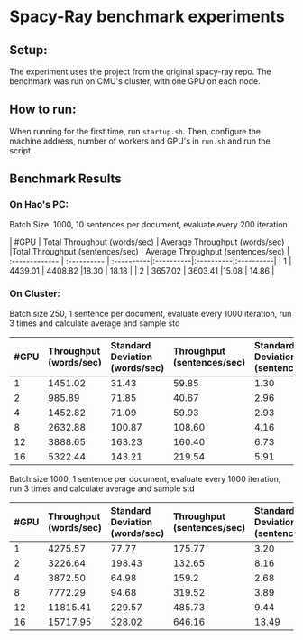 # Spacy-Ray benchmark experiments

## Setup:
The experiment uses the project from the original spacy-ray repo. The benchmark was run on CMU's cluster, with one GPU on each node. 

## How to run:
When running for the first time, run ```startup.sh```. Then, configure the machine address, number of workers and GPU's in ```run.sh``` and run the script.

## Benchmark Results

### On Hao's PC:

Batch Size: 1000, 10 sentences per document, evaluate every 200 iteration

| #GPU     | Total Throughput (words/sec)   | Average Throughput (words/sec) |Total Throughput (sentences/sec) | Average Throughput (sentences/sec) |
:------------- | :---------- | :----------|:----------|:----------|:----------|
|  1 | 4439.01   |  4408.82 |18.30  | 18.18 | 
| 2   | 3657.02 | 3603.41  |15.08 | 14.86 |

### On Cluster:

Batch size 250, 1 sentence per document, evaluate every 1000 iteration, run 3 times and calculate average and sample std

| #GPU     | Throughput (words/sec) | Standard Deviation (words/sec) | Throughput (sentences/sec) | Standard Deviation (sentences/sec)^2 | Convergence |
:--- | :------- | :------| :----- | :-----| :----| 
| 1  | 1451.02 | 31.43  | 59.85  | 1.30 | 0.54 |
| 2  | 985.89  | 71.85  | 40.67  | 2.96 | 0.62 |
| 4  | 1452.82 | 71.09  | 59.93  | 2.93 | 0.57 |
| 8  | 2632.88 | 100.87 | 108.60 | 4.16 | 0.52 |
| 12 | 3888.65 | 163.23 | 160.40 | 6.73 | 0.51 | 
| 16 | 5322.44 | 143.21 | 219.54 | 5.91 | 0.49 | 

Batch size 1000, 1 sentence per document, evaluate every 1000 iteration, run 3 times and calculate average and sample std

| #GPU | Throughput (words/sec) | Standard Deviation (words/sec) | Throughput (sentences/sec) | Standard Deviation (sentences/sec)^2 | Convergence |
:--- | :------- | :------| :----- | :-----| :----| 
| 1  | 4275.57  | 77.77  | 175.77 | 3.20  | 0.71 |
| 2  | 3226.64  | 198.43 | 132.65 | 8.16  | 0.74 |
| 4  | 3872.50  | 64.98  | 159.2  | 2.68  | 0.69 |
| 8  | 7772.29  | 94.68  | 319.52 | 3.89  | 0.65 |
| 12 | 11815.41 | 229.57 | 485.73 | 9.44  | 0.63 | 
| 16 | 15717.95 | 328.02 | 646.16 | 13.49 | 0.62 | 